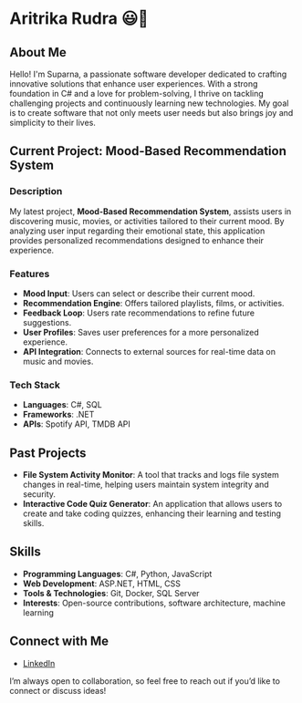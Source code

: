 # Aritrika Rudra 😃🫶

## About Me
Hello! I'm Suparna, a passionate software developer dedicated to crafting innovative solutions that enhance user experiences. With a strong foundation in C# and a love for problem-solving, I thrive on tackling challenging projects and continuously learning new technologies. My goal is to create software that not only meets user needs but also brings joy and simplicity to their lives.

## Current Project: Mood-Based Recommendation System
### Description
My latest project, **Mood-Based Recommendation System**, assists users in discovering music, movies, or activities tailored to their current mood. By analyzing user input regarding their emotional state, this application provides personalized recommendations designed to enhance their experience.

### Features
- **Mood Input**: Users can select or describe their current mood.
- **Recommendation Engine**: Offers tailored playlists, films, or activities.
- **Feedback Loop**: Users rate recommendations to refine future suggestions.
- **User Profiles**: Saves user preferences for a more personalized experience.
- **API Integration**: Connects to external sources for real-time data on music and movies.

### Tech Stack
- **Languages**: C#, SQL
- **Frameworks**: .NET
- **APIs**: Spotify API, TMDB API

## Past Projects
- **File System Activity Monitor**: A tool that tracks and logs file system changes in real-time, helping users maintain system integrity and security.
- **Interactive Code Quiz Generator**: An application that allows users to create and take coding quizzes, enhancing their learning and testing skills.

## Skills
- **Programming Languages**: C#, Python, JavaScript
- **Web Development**: ASP.NET, HTML, CSS
- **Tools & Technologies**: Git, Docker, SQL Server
- **Interests**: Open-source contributions, software architecture, machine learning

## Connect with Me
- [LinkedIn](https://www.linkedin.com/in/aritrikarudrasuparna)

I’m always open to collaboration, so feel free to reach out if you’d like to connect or discuss ideas!
